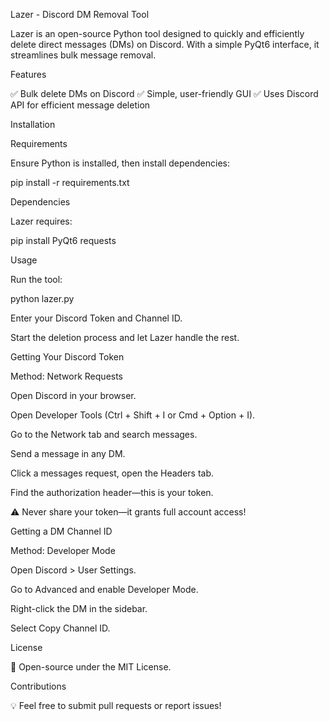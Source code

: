 Lazer - Discord DM Removal Tool

Lazer is an open-source Python tool designed to quickly and efficiently delete direct messages (DMs) on Discord. With a simple PyQt6 interface, it streamlines bulk message removal.

Features

✅ Bulk delete DMs on Discord
✅ Simple, user-friendly GUI
✅ Uses Discord API for efficient message deletion

Installation

Requirements

Ensure Python is installed, then install dependencies:

pip install -r requirements.txt

Dependencies

Lazer requires:

pip install PyQt6 requests

Usage

Run the tool:

python lazer.py

Enter your Discord Token and Channel ID.

Start the deletion process and let Lazer handle the rest.

Getting Your Discord Token

Method: Network Requests

Open Discord in your browser.

Open Developer Tools (Ctrl + Shift + I or Cmd + Option + I).

Go to the Network tab and search messages.

Send a message in any DM.

Click a messages request, open the Headers tab.

Find the authorization header—this is your token.

⚠ Never share your token—it grants full account access!

Getting a DM Channel ID

Method: Developer Mode

Open Discord > User Settings.

Go to Advanced and enable Developer Mode.

Right-click the DM in the sidebar.

Select Copy Channel ID.

License

📝 Open-source under the MIT License.

Contributions

💡 Feel free to submit pull requests or report issues!
